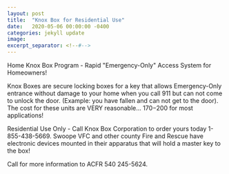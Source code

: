 ```yaml
---
layout: post
title:  "Knox Box for Residential Use"
date:   2020-05-06 00:00:00 -0400
categories: jekyll update
image: 
excerpt_separator: <!--#-->
---
```


Home Knox Box Program - Rapid "Emergency-Only" Access System for Homeowners! 
<!--#-->
Knox Boxes are secure locking boxes for a key that allows Emergency-Only entrance without damage to your home when you call 911 but can not come to unlock the door. (Example: you have fallen and can not get to the door). The cost for these units are VERY reasonable... $170-$200 for most applications!

Residential Use Only - Call Knox Box Corporation to order yours today 1-855-438-5669. Swoope VFC and other county Fire and Rescue have electronic devices mounted in their apparatus that will hold a master key to the box!

Call for more information to ACFR 540 245-5624.